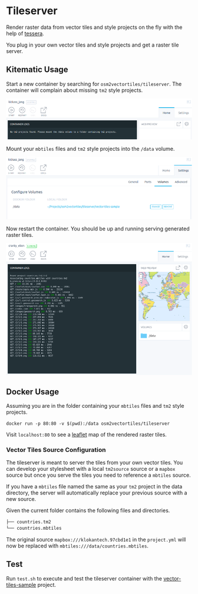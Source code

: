 # Tileserver

Render raster data from vector tiles and style projects
on the fly with the help of [tessera](https://github.com/mojodna/tessera).

You plug in your own vector tiles and style projects and get
a raster tile server.

## Kitematic Usage

Start a new container by searching for `osm2vectortiles/tileserver`.
The container will complain about missing `tm2` style projects.

![Container started unsucessfully](screenshots/tileserver_kitematic_started.png)

Mount your `mbtiles` files and `tm2` style projects into the `/data` volume.

![Configured volumes for container](screenshots/tileserver_kitematic_volumes_configured.png)

Now restart the container. You should be up and running serving generated raster tiles.

![Container running and serving tiles](screenshots/tileserver_kitematic_running.png)

## Docker Usage

Assuming you are in the folder containing your `mbtiles` files and `tm2` style projects.

```
docker run -p 80:80 -v $(pwd):/data osm2vectortiles/tileserver
```

Visit `localhost:80` to see a [leaflet](http://leafletjs.com/)
map of the rendered raster tiles.

### Vector Tiles Source Configuration

The tileserver is meant to server the tiles from your own
vector tiles. You can develop your stylesheet with a local `tm2source` source
or a `mapbox` source but once you serve the tiles you need to reference a `mbtiles` source.

If you have a `mbtiles` file named the same as your `tm2` project in the data directory,
the server will automatically replace your previous source with a new source.

Given the current folder contains the following files and directories.

```bash
├── countries.tm2
└── countries.mbtiles
```

The original source `mapbox:///klokantech.97cbd1e1` in the `project.yml` will
now be replaced with `mbtiles:///data/countries.mbtiles`.

## Test

Run `test.sh` to execute and test the tileserver container with the
[vector-tiles-sample](https://github.com/klokantech/vector-tiles-sample) project.
